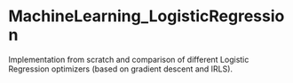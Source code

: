 # MachineLearning_LogisticRegression
Implementation from scratch and comparison of different Logistic Regression optimizers (based on gradient descent and IRLS).
